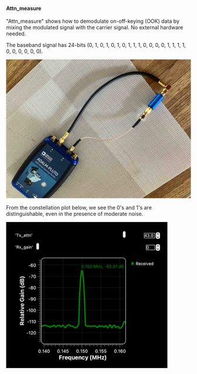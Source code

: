 #### Attn_measure
"Attn_measure" shows how to demodulate on-off-keying (OOK) data by mixing the modulated signal with the carrier signal.  No external hardware needed.   

The baseband signal has 24-bits (0, 1, 0, 1, 0, 1, 0, 1, 1, 1, 0, 0, 0, 0, 1, 1, 1, 1, 0, 0, 0, 0, 0, 0).  

![Signals](https://github.com/michaelalex94536/GRCProjects/blob/main/Images/Pluto_Attn.jpg)

From the constellation plot below, we see the 0's and 1's are distinguishable, even in the presence of moderate noise. 

![Signals](https://github.com/michaelalex94536/GRCProjects/blob/main/Images/PlutoAttenuator_spectrum.png)

